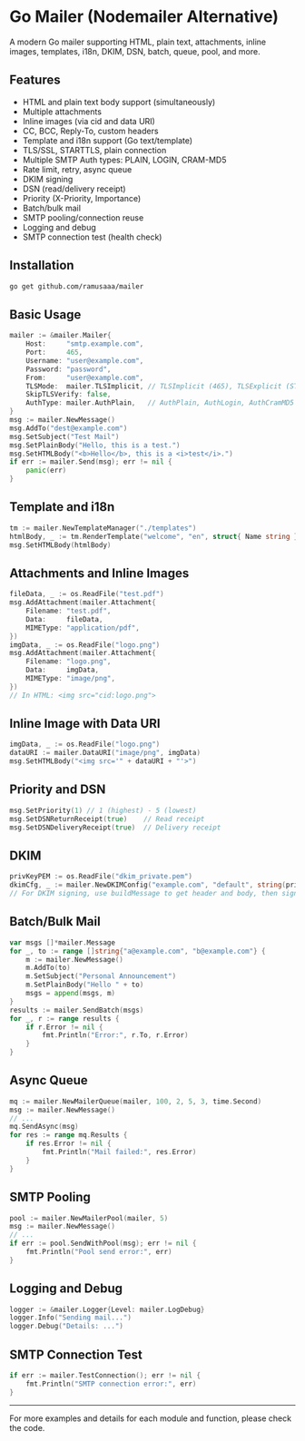 # Go Mailer (Nodemailer Alternative)

A modern Go mailer supporting HTML, plain text, attachments, inline images, templates, i18n, DKIM, DSN, batch, queue, pool, and more.

## Features
- HTML and plain text body support (simultaneously)
- Multiple attachments
- Inline images (via cid and data URI)
- CC, BCC, Reply-To, custom headers
- Template and i18n support (Go text/template)
- TLS/SSL, STARTTLS, plain connection
- Multiple SMTP Auth types: PLAIN, LOGIN, CRAM-MD5
- Rate limit, retry, async queue
- DKIM signing
- DSN (read/delivery receipt)
- Priority (X-Priority, Importance)
- Batch/bulk mail
- SMTP pooling/connection reuse
- Logging and debug
- SMTP connection test (health check)

## Installation

```sh
go get github.com/ramusaaa/mailer
```

## Basic Usage

```go
mailer := &mailer.Mailer{
    Host:     "smtp.example.com",
    Port:     465,
    Username: "user@example.com",
    Password: "password",
    From:     "user@example.com",
    TLSMode:  mailer.TLSImplicit, // TLSImplicit (465), TLSExplicit (STARTTLS/587), TLSNone (plain)
    SkipTLSVerify: false,
    AuthType: mailer.AuthPlain,   // AuthPlain, AuthLogin, AuthCramMD5
}
msg := mailer.NewMessage()
msg.AddTo("dest@example.com")
msg.SetSubject("Test Mail")
msg.SetPlainBody("Hello, this is a test.")
msg.SetHTMLBody("<b>Hello</b>, this is a <i>test</i>.")
if err := mailer.Send(msg); err != nil {
    panic(err)
}
```

## Template and i18n
```go
tm := mailer.NewTemplateManager("./templates")
htmlBody, _ := tm.RenderTemplate("welcome", "en", struct{ Name string }{"Arif"})
msg.SetHTMLBody(htmlBody)
```

## Attachments and Inline Images
```go
fileData, _ := os.ReadFile("test.pdf")
msg.AddAttachment(mailer.Attachment{
    Filename: "test.pdf",
    Data:     fileData,
    MIMEType: "application/pdf",
})
imgData, _ := os.ReadFile("logo.png")
msg.AddAttachment(mailer.Attachment{
    Filename: "logo.png",
    Data:     imgData,
    MIMEType: "image/png",
})
// In HTML: <img src="cid:logo.png">
```

## Inline Image with Data URI
```go
imgData, _ := os.ReadFile("logo.png")
dataURI := mailer.DataURI("image/png", imgData)
msg.SetHTMLBody("<img src='" + dataURI + "'>")
```

## Priority and DSN
```go
msg.SetPriority(1) // 1 (highest) - 5 (lowest)
msg.SetDSNReturnReceipt(true)    // Read receipt
msg.SetDSNDeliveryReceipt(true)  // Delivery receipt
```

## DKIM
```go
privKeyPEM := os.ReadFile("dkim_private.pem")
dkimCfg, _ := mailer.NewDKIMConfig("example.com", "default", string(privKeyPEM), []string{"from", "to", "subject"})
// For DKIM signing, use buildMessage to get header and body, then sign with dkimCfg.DKIMSign.
```

## Batch/Bulk Mail
```go
var msgs []*mailer.Message
for _, to := range []string{"a@example.com", "b@example.com"} {
    m := mailer.NewMessage()
    m.AddTo(to)
    m.SetSubject("Personal Announcement")
    m.SetPlainBody("Hello " + to)
    msgs = append(msgs, m)
}
results := mailer.SendBatch(msgs)
for _, r := range results {
    if r.Error != nil {
        fmt.Println("Error:", r.To, r.Error)
    }
}
```

## Async Queue
```go
mq := mailer.NewMailerQueue(mailer, 100, 2, 5, 3, time.Second)
msg := mailer.NewMessage()
// ...
mq.SendAsync(msg)
for res := range mq.Results {
    if res.Error != nil {
        fmt.Println("Mail failed:", res.Error)
    }
}
```

## SMTP Pooling
```go
pool := mailer.NewMailerPool(mailer, 5)
msg := mailer.NewMessage()
// ...
if err := pool.SendWithPool(msg); err != nil {
    fmt.Println("Pool send error:", err)
}
```

## Logging and Debug
```go
logger := &mailer.Logger{Level: mailer.LogDebug}
logger.Info("Sending mail...")
logger.Debug("Details: ...")
```

## SMTP Connection Test
```go
if err := mailer.TestConnection(); err != nil {
    fmt.Println("SMTP connection error:", err)
}
```

---
For more examples and details for each module and function, please check the code. 
